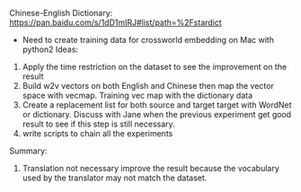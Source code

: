 Chinese-English Dictionary:
https://pan.baidu.com/s/1dD1mIRJ#list/path=%2Fstardict

* Need to create training data for crossworld embedding on Mac with python2 
Ideas:
1. Apply the time restriction on the dataset to see the improvement on the result 
2. Build w2v vectors on both English and Chinese then map the vector space with vecmap. Training vec map with the dictionary data
3. Create a replacement list for both source and target target with WordNet or dictionary. 
Discuss with Jane when the previous experiment get good result to see if this step is still necessary.
4. write scripts to chain all the experiments 

Summary:
1. Translation not necessary improve the result because the vocabulary used by the translator may not
match the dataset.